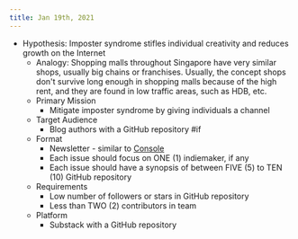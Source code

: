 ```yaml
---
title: Jan 19th, 2021
---
```


- Hypothesis: Imposter syndrome stifles individual creativity and reduces growth on the Internet
	- Analogy: Shopping malls throughout Singapore have very similar shops, usually big chains or franchises. Usually, the concept shops don't survive long enough in shopping malls because of the high rent, and they are found in low traffic areas, such as HDB, etc.
	- Primary Mission
		- Mitigate imposter syndrome by giving individuals a channel
	- Target Audience
		- Blog authors with a GitHub repository #if
	- Format
		- Newsletter - similar to [Console](https://console.substack.com)
		- Each issue should focus on ONE (1) indiemaker, if any
		- Each issue should have a synopsis of between FIVE (5) to TEN (10) GitHub repository
	- Requirements
		- Low number of followers or stars in GitHub repository
		- Less than TWO (2) contributors in team
	- Platform
		- Substack with a GitHub repository